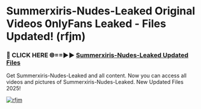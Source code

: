 # Summerxiris-Nudes-Leaked Original Videos 0nlyFans Leaked - Files Updated! (rfjm)

<h3>🔴 CLICK HERE 🌐==►► <a href="https://tinyurl.com/4mcuefdz" rel="nofollow">Summerxiris-Nudes-Leaked Updated Files</a></h3>

Get Summerxiris-Nudes-Leaked and all content. Now you can access all videos and pictures of Summerxiris-Nudes-Leaked. New Updated Files 2025!

[![rfjm](https://i.imgur.com/StAQSOY.gif)](https://tinyurl.com/4mcuefdz)
